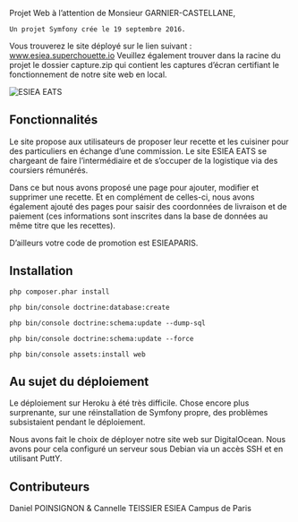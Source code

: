 Projet Web à l’attention de Monsieur GARNIER-CASTELLANE,

    Un projet Symfony crée le 19 septembre 2016.

Vous trouverez le site déployé sur le lien suivant : www.esiea.superchouette.io
Veuillez également trouver dans la racine du projet le dossier capture.zip qui contient les captures d’écran certifiant le fonctionnement de notre site web en local.

![ESIEA EATS](http://img4.hostingpics.net/pics/312913logo.png)

## Fonctionnalités
Le site propose aux utilisateurs de proposer leur recette et les cuisiner pour des particuliers en échange d’une commission. Le site ESIEA EATS se chargeant de faire l’intermédiaire et de s’occuper de la logistique via des coursiers rémunérés.  

Dans ce but nous avons proposé une page pour ajouter, modifier et supprimer une recette. Et en complément de celles-ci, nous avons également ajouté des pages pour saisir des coordonnées de livraison et de paiement (ces informations sont inscrites dans la base de données au même titre que les recettes).

D’ailleurs votre code de promotion est ESIEAPARIS.

## Installation

    php composer.phar install

    php bin/console doctrine:database:create

    php bin/console doctrine:schema:update --dump-sql

    php bin/console doctrine:schema:update --force

    php bin/console assets:install web

## Au sujet du déploiement
Le déploiement sur Heroku à été très difficile. Chose encore plus surprenante, sur une réinstallation de Symfony propre, des problèmes subsistaient pendant le déploiement.

Nous avons fait le choix de déployer notre site web sur DigitalOcean. Nous avons pour cela configuré un serveur sous Debian via un accès SSH et en utilisant PuttY. 

## Contributeurs

Daniel POINSIGNON & Cannelle TEISSIER
ESIEA Campus de Paris
